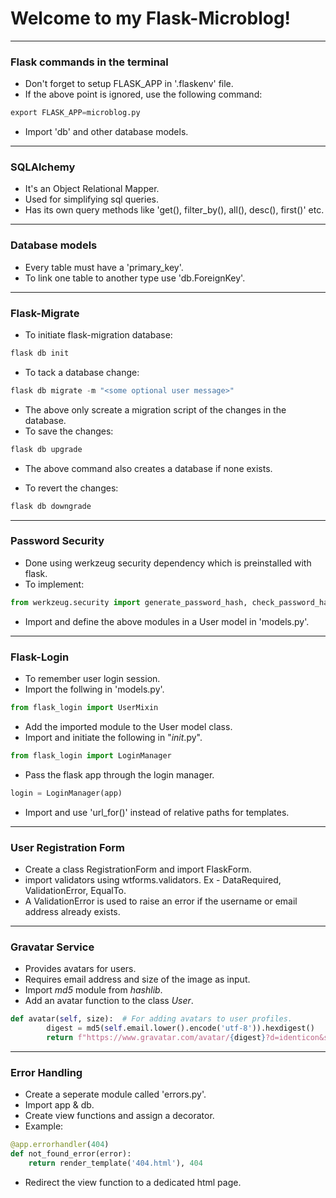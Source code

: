 # Welcome to my Flask-Microblog!

---

### Flask commands in the terminal

- Don't forget to setup FLASK_APP in '.flaskenv' file.
- If the above point is ignored, use the following command:

```python
export FLASK_APP=microblog.py
```

- Import 'db' and other database models.

---

### SQLAlchemy

- It's an Object Relational Mapper.
- Used for simplifying sql queries.
- Has its own query methods like 'get(), filter_by(), all(), desc(), first()' etc.

---

### Database models

- Every table must have a 'primary_key'.
- To link one table to another type use 'db.ForeignKey'.

---

### Flask-Migrate

- To initiate flask-migration database:

```python
flask db init
```

- To tack a database change:

```python
flask db migrate -m "<some optional user message>"
```

- The above only screate a migration script of the changes in the database.
- To save the changes:

```python
flask db upgrade
```

- The above command also creates a database if none exists.

- To revert the changes:

```python
flask db downgrade
```

---

### Password Security

- Done using werkzeug security dependency which is preinstalled with flask.
- To implement:

```python
from werkzeug.security import generate_password_hash, check_password_hash
```

- Import and define the above modules in a User model in 'models.py'.

---

### Flask-Login

- To remember user login session.
- Import the follwing in 'models.py'.

```python
from flask_login import UserMixin
```

- Add the imported module to the User model class.
- Import and initiate the following in "_init_.py".

```python
from flask_login import LoginManager
```

- Pass the flask app through the login manager.

```python
login = LoginManager(app)
```

- Import and use 'url_for()' instead of relative paths for templates.

---

### User Registration Form

- Create a class RegistrationForm and import FlaskForm.
- import validators using wtforms.validators. Ex - DataRequired, ValidationError, EqualTo.
- A ValidationError is used to raise an error if the username or email address already exists.

---

### Gravatar Service

- Provides avatars for users.
- Requires email address and size of the image as input.
- Import _md5_ module from _hashlib_.
- Add an avatar function to the class _User_.

```python
def avatar(self, size):  # For adding avatars to user profiles.
        digest = md5(self.email.lower().encode('utf-8')).hexdigest()
        return f"https://www.gravatar.com/avatar/{digest}?d=identicon&s={size}"
```

---

### Error Handling

- Create a seperate module called 'errors.py'.
- Import app & db.
- Create view functions and assign a decorator.
- Example:

```python
@app.errorhandler(404)
def not_found_error(error):
    return render_template('404.html'), 404
```

- Redirect the view function to a dedicated html page.
